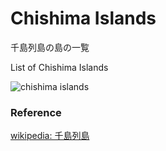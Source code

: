 Chishima Islands 
===============

千島列島の島の一覧

List of Chishima Islands 


![chishima islands]()

### Reference

[wikipedia: 千島列島](https://ja.wikipedia.org/wiki/Category:%E5%8D%83%E5%B3%B6%E5%88%97%E5%B3%B6)